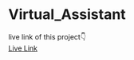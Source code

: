 # Virtual_Assistant
live link of this project👇 <br>
<a href="https://sandeepchoubey1001.github.io/Virtual_Assistant/">Live Link</a>
